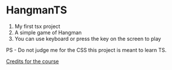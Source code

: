 # HangmanTS

1. My first tsx project
2. A simple game of Hangman
3. You can use keyboard or press the key on the screen to play

PS - Do not judge me for the CSS this project is meant to learn TS.

[Credits for the course](https://www.youtube.com/watch?v=-ONUyenGnWw)
